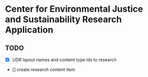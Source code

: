 # Center for Environmental Justice and Sustainability Research Application

## TODO

- [x] UDR layout names and content type ids to research
- [] create research content item
